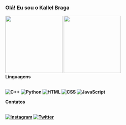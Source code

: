 ### Olá! Eu sou o Kallel Braga


<div>
  <a href-"https://github.com/KallelBrg">
    <img height="180em" src="https://github-readme-stats.vercel.app/api?username=KallelBrg&show_icons=true&theme=dark&include_all_commits-true&count_private=true"/>
    <img height="180em" src="https://github-readme-stats.vercel.app/api/top-langs/?username=KallelBrg&layout=compact&langs_count=16&theme=dark"/>
</div>
    
<html>
  <strong>Linguagens<br /><br />
</html>

![C++](https://img.shields.io/badge/C%2B%2B-00599C?style=for-the-badge&logo=c%2B%2B&logoColor=white)
![Python](https://img.shields.io/badge/Python-3776AB?style=for-the-badge&logo=python&logoColor=white)
![HTML](https://img.shields.io/badge/HTML-239120?style=for-the-badge&logo=html5&logoColor=white)
![CSS](https://img.shields.io/badge/CSS-239120?&style=for-the-badge&logo=css3&logoColor=white)
![JavaScript](https://img.shields.io/badge/JavaScript-F7DF1E?style=for-the-badge&logo=javascript&logoColor=black)

<html>
    <strong>Contatos<br /><br />
</html>

[![Instagram](https://img.shields.io/badge/Instagram-E4405F?style=for-the-badge&logo=instagram&logoColor=white)](https://www.instagram.com/brg_kallel/)
[![Twitter](https://img.shields.io/badge/Twitter-1DA1F2?style=for-the-badge&logo=twitter&logoColor=white)](https://twitter.com/braga_kallel)
